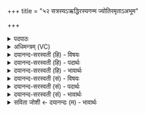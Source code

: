 +++
title = "५२ सत्रस्यऽऋद्धिरस्यगन्म ज्योतिरमृताऽअभूम"

+++
<details><summary>पदपाठः</summary>

स॒त्रस्य॑। ऋद्धिः॑। अ॒सि॒। अग॑न्म। ज्योतिः॑। अ॒मृ॑ताः। अ॒भू॒म॒। दिव॑म्। पृ॒थि॒व्याः। अधि। आ। अ॒रु॒हा॒म॒। अवि॑दाम। दे॒वान्। स्वः॑। ज्योतिः॑। ५२।
</details>

<details><summary>अधिमन्त्रम् (VC)</summary>

- प्रजापतिर्देवता
- देवा ऋषयः
- निचृद् आर्षी बृहती
- मध्यमः
</details>

<details><summary>दयानन्द-सरस्वती (हि) - विषयः</summary>

फिर भी गृहस्थों के विषय में विशेष उपदेश अगले मन्त्र में किया है ॥
</details>

<details><summary>दयानन्द-सरस्वती (हि) - पदार्थः</summary>

पदार्थान्वयभाषाः -  हे विद्वन् ! आप (सत्रस्य) प्राप्त हुए राजप्रजाव्यवहाररूप यज्ञ के (ऋद्धिः) समृद्धिरूप (असि) हैं, आप के सङ्ग से हम लोग (ज्योतिः) विज्ञान के प्रकाश को (अगन्म) प्राप्त होवें और (अमृताः) मोक्ष पाने के योग्य (अभूम) हों, (दिवम्) सूर्यादि (पृथिव्याः) पृथिवी आदि लोकों के (अधि) बीच (अरुहाम) पूर्ण वृद्धि को पहुँचें (देवान्) विद्वानों दिव्य-दिव्य भोगों (ज्योतिः) विज्ञानविषय और (स्वः) अत्यन्त सुख को (अविदाम) प्राप्त होवें ॥५२॥
</details>

<details><summary>दयानन्द-सरस्वती (हि) - भावार्थः</summary>

भावार्थभाषाः -  जब तक सब की रक्षा करनेवाला धार्म्मिक राजा वा आप्त विद्वान् न हो, तब तक विद्या और मोक्ष के साधनों को निर्विघ्नता से पाने के योग्य कोई भी मनुष्य नहीं हो सकता और न मोक्षसुख से अधिक कोई सुख है ॥५२॥
</details>

<details><summary>दयानन्द-सरस्वती (सं) - विषयः</summary>

पुनरपि गृहस्थविषये विशेषमाह ॥
</details>

<details><summary>दयानन्द-सरस्वती (सं) - पदार्थः</summary>

पदार्थान्वयभाषाः -  हे विद्वँस्त्वं सत्रस्य ऋद्धिरसि, त्वत्सङ्गेन वयं ज्योतिरगन्म, अमृता अभूम, दिवः पृथिव्या अध्यारुहाम, देवाञ्ज्योतिः स्वश्चऽविदाम ॥५२॥
</details>

<details><summary>दयानन्द-सरस्वती (सं) - भावार्थः</summary>

भावार्थभाषाः -  यावत् सर्वेषां रक्षको धार्मिको राजाऽऽप्तो विद्वाँश्च न भवेत्, तावत् कश्चिन्निर्विघ्नं विद्यामोक्षानुष्ठानं कृत्वा तत्सुखं प्राप्तुन्नार्हति, न च मोक्षसुखादधिकतरं किञ्चित् सुखमस्ति ॥५२॥
</details>

<details><summary>सविता जोशी ← दयानन्दः (म) - भावार्थः</summary>

भावार्थभाषाः -  जोपर्यंत सर्वांचा रक्षणकर्ता धार्मिक राजा किंवा आप्त विद्वान नसेल तोपर्यंत कोणत्याही माणसाला सहजपणे व निर्विघ्नपणे विद्या आणि मोक्षाचे साधन मिळू शकत नाही व मोक्षापेक्षा अधिक सुख कोणतेही नाही.
</details>